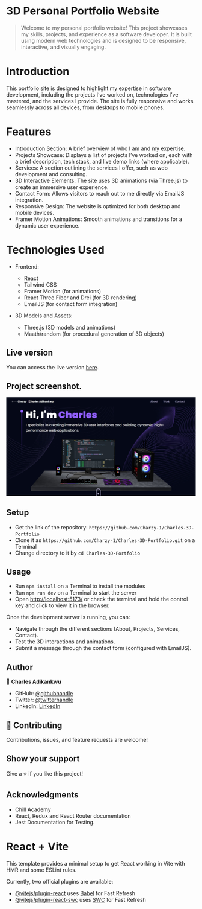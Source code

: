 # 3D Personal Portfolio Website

> Welcome to my personal portfolio website! This project showcases my skills, projects, and experience as a software developer. It is built using modern web technologies and is designed to be responsive, interactive, and visually engaging.

# Introduction
This portfolio site is designed to highlight my expertise in software development, including the projects I’ve worked on, technologies I’ve mastered, and the services I provide. The site is fully responsive and works seamlessly across all devices, from desktops to mobile phones.

# Features
- Introduction Section: A brief overview of who I am and my expertise.
- Projects Showcase: Displays a list of projects I’ve worked on, each with a brief description, tech stack, and live demo links (where applicable).
- Services: A section outlining the services I offer, such as web development and consulting.
- 3D Interactive Elements: The site uses 3D animations (via Three.js) to create an immersive user experience.
- Contact Form: Allows visitors to reach out to me directly via EmailJS integration.
- Responsive Design: The website is optimized for both desktop and mobile devices.
- Framer Motion Animations: Smooth animations and transitions for a dynamic user experience.

# Technologies Used
- Frontend:
    - React
    - Tailwind CSS
    - Framer Motion (for animations)
    - React Three Fiber and Drei (for 3D rendering)
    - EmailJS (for contact form integration)

- 3D Models and Assets:
    - Three.js (3D models and animations)
    - Maath/random (for procedural generation of 3D objects)

## Live version

You can access the live version [here](#).

## Project screenshot.

![screenshot](./public/images/Screenshot.jpg)

## Setup

- Get the link of the repository: `https://github.com/Charzy-1/Charles-3D-Portfolio`
- Clone it as `https://github.com/Charzy-1/Charles-3D-Portfolio.git` on a Terminal
- Change directory to it by `cd Charles-3D-Portfolio`

## Usage

- Run `npm install` on a Terminal to install the modules
- Run `npm run dev` on a Terminal to start the server 
- Open [http://localhost:5173/](http://localhost:5173) or check the terminal and hold the control key and click to view it in the browser.

Once the development server is running, you can:

- Navigate through the different sections (About, Projects, Services, Contact).
- Test the 3D interactions and animations.
- Submit a message through the contact form (configured with EmailJS).


## Author

👤 **Charles Adikankwu**

- GitHub: [@githubhandle](https://github.com/Charzy-1)
- Twitter: [@twitterhandle](https://x.com/CharlyB124?t=DqI9VdevQ1kz7k3u2dOOtQ&s=08)
- LinkedIn: [LinkedIn](https://www.linkedin.com/in/charles-adikankwu)


## 🤝 Contributing

Contributions, issues, and feature requests are welcome!

## Show your support

Give a ⭐️ if you like this project!

## Acknowledgments

- Chill Academy
- React, Redux and React Router documentation
- Jest Documentation for Testing.

# React + Vite

This template provides a minimal setup to get React working in Vite with HMR and some ESLint rules.

Currently, two official plugins are available:

- [@vitejs/plugin-react](https://github.com/vitejs/vite-plugin-react/blob/main/packages/plugin-react/README.md) uses [Babel](https://babeljs.io/) for Fast Refresh
- [@vitejs/plugin-react-swc](https://github.com/vitejs/vite-plugin-react-swc) uses [SWC](https://swc.rs/) for Fast Refresh
